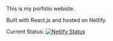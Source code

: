 This is my porfolio website.

Built with React.js and hosted on Netlify.

Current Status: 
[![Netlify Status](https://api.netlify.com/api/v1/badges/102437ce-68bd-4a6c-bb67-bb9475285a27/deploy-status)](https://app.netlify.com/sites/leondai/deploys)
